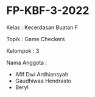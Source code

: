 # FP-KBF-3-2022

Kelas        : Kecerdasan Buatan F

Topik        : Game Checkers

Kelompok     : 3

Nama Anggota :
- Afif Dwi Ardhiansyah
- Gaudhiwaa Hendrasto
- Beryl
